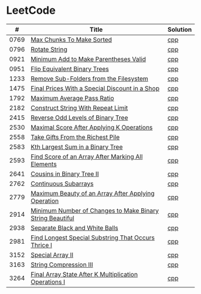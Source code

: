 # LeetCode

| # | Title | Solution |
|---| ----- | -------- |
|0769|[Max Chunks To Make Sorted](https://leetcode.com/problems/max-chunks-to-make-sorted/description/)|[cpp](Solutions/../Solutions/769_Max_Chunks_To_Make_Sorted.cpp)|
|0796|[Rotate String](https://leetcode.com/problems/rotate-string/description/)|[cpp](Solutions/../Solutions/796_Rotate_String.cpp)|
|0921|[Minimum Add to Make Parentheses Valid](https://leetcode.com/problems/minimum-add-to-make-parentheses-valid/description/)|[cpp](Solutions/../Solutions/921_Minimum_Add_to_Make_Parentheses_Valid.cpp)|
|0951|[Flip Equivalent Binary Trees](https://leetcode.com/problems/flip-equivalent-binary-trees/description/)|[cpp](Solutions/../Solutions/951_Flip_Equivalent_Binary_Trees.cpp)|
|1233|[Remove Sub-Folders from the Filesystem](https://leetcode.com/problems/remove-sub-folders-from-the-filesystem/description/)|[cpp](Solutions/../Solutions/1233_Remove_Sub-Folders_from_the_Filesystem.cpp)|
|1475|[Final Prices With a Special Discount in a Shop](https://leetcode.com/problems/final-prices-with-a-special-discount-in-a-shop/description/)|[cpp](Solutions/../Solutions/1475_Final_Prices_With_a_Special_Discount_in_a_Shop.cpp)|
|1792|[Maximum Average Pass Ratio](https://leetcode.com/problems/maximum-average-pass-ratio/description/)|[cpp](Solutions/../Solutions/1792_Maximum_Average_Pass_Ratio.cpp)|
|2182|[Construct String With Repeat Limit](https://leetcode.com/problems/construct-string-with-repeat-limit/description/)|[cpp](Solutions/../Solutions/2182_Construct_String_With_Repeat_Limit.cpp)|
|2415|[Reverse Odd Levels of Binary Tree](https://leetcode.com/problems/reverse-odd-levels-of-binary-tree/description/)|[cpp](Solutions/../Solutions/2415_Reverse_Odd_Levels_of_Binary_Tree.cpp)|
|2530|[Maximal Score After Applying K Operations](https://leetcode.com/problems/maximal-score-after-applying-k-operations/description/)|[cpp](Solutions/../Solutions/2530_Maximal_Score_After_Applying_K_Operations.cpp)|
|2558|[Take Gifts From the Richest Pile](https://leetcode.com/problems/take-gifts-from-the-richest-pile/description/)|[cpp](Solutions/../Solutions/2558_Take_Gifts_From_the_Richest_Pile.cpp)|
|2583|[Kth Largest Sum in a Binary Tree](https://leetcode.com/problems/kth-largest-sum-in-a-binary-tree/description/)|[cpp](Solutions/../Solutions/2583_Kth_Largest_Sum_in_a_Binary_Tree.cpp)|
|2593|[Find Score of an Array After Marking All Elements](https://leetcode.com/problems/find-score-of-an-array-after-marking-all-elements/description/)|[cpp](Solutions/../Solutions/2593_Find_Score_of_an_Array_After_Marking_All_Elements.cpp)|
|2641|[Cousins in Binary Tree II](https://leetcode.com/problems/cousins-in-binary-tree-ii/description/)|[cpp](Solutions/../Solutions/2641_Cousins_in_Binary_Tree_II.cpp)|
|2762|[Continuous Subarrays](https://leetcode.com/problems/continuous-subarrays/description/)|[cpp](Solutions/../Solutions/2762_Continuous_Subarrays.cpp)|
|2779|[Maximum Beauty of an Array After Applying Operation](https://leetcode.com/problems/maximum-beauty-of-an-array-after-applying-operation/description/)|[cpp](Solutions/../Solutions/2779_Maximum_Beauty_of_an_Array_After_Applying_Operation.cpp)|
|2914|[Minimum Number of Changes to Make Binary String Beautiful](https://leetcode.com/problems/minimum-number-of-changes-to-make-binary-string-beautiful/description/)|[cpp](Solutions/../Solutions/2914_Minimum_Number_of_Changes_to_Make_Binary_String_Beautiful.cpp)|
|2938|[Separate Black and White Balls](https://leetcode.com/problems/separate-black-and-white-balls/description/)|[cpp](Solutions/../Solutions/2938_Separate_Black_and_White_Balls.cpp)|
|2981|[Find Longest Special Substring That Occurs Thrice I](https://leetcode.com/problems/find-longest-special-substring-that-occurs-thrice-i/description/)|[cpp](Solutions/../Solutions/2981_Find_Longest_Special_Substring_That_Occurs_Thrice_I.cpp)|
|3152|[Special Array II](https://leetcode.com/problems/special-array-ii/description/)|[cpp](Solutions/../Solutions/3152_Special_Array_II.cpp)|
|3163|[String Compression III](https://leetcode.com/problems/string-compression-iii/description/)|[cpp](Solutions/../Solutions/3163_String_Compression_III.cpp)|
|3264|[Final Array State After K Multiplication Operations I](https://leetcode.com/problems/final-array-state-after-k-multiplication-operations-i/description/)|[cpp](Solutions/../Solutions/3264_Final_Array_State_After_K_Multiplication_Operations_I.cpp)|

